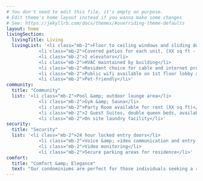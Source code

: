 ```yaml
---
# You don't need to edit this file, it's empty on purpose.
# Edit theme's home layout instead if you wanna make some changes
# See: https://jekyllrb.com/docs/themes/#overriding-theme-defaults
layout: home
livingSection: 
  livingTitle: Living
  livingList: '<li class="mb-2">Floor to ceiling windows and sliding doors to patio</li>
            <li class="mb-2">Covered patios for each unit, (XX sq ft - xx sq ft)</li>
            <li class="mb-2">2 elevators</li>
            <li class="mb-2">HVAC maintained by building</li>
            <li class="mb-2">Resident choice for cable and internet provider</li>
            <li class="mb-2">Public wifi available on 1st floor lobby and guest rooms</li>
            <li class="mb-2">Pet-friendly</li>'
community: 
  title: "Community"
  list: '<li class="mb-2">Pool &amp; outdoor lounge area</li>
            <li class="mb-2">Gym &amp; Sauna</li>
            <li class="mb-2">Party Room available for rent (XX sq ft)</li>
            <li class="mb-2">2 Guest Suites, double queen beds, available for rent</li>
            <li class="mb-2">On site laundry facility</li>'
security:
  title: "Security"
  list: '<li class="mb-2">24 hour locked entry doors</li>
            <li class="mb-2">Voice &amp; video communication and entry access control from units</li>
            <li class="mb-2">Video monitoring</li>
            <li class="mb-2">Secure parking areas for residence</li>'
comfort:
  title: "Comfort &amp; Elegance"
  text: "Our condominiums are perfect for those individuals seeking a relatively maintenance-free lifestyle in a secure and elegant community."
---
```

